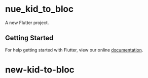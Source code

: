 # nue_kid_to_bloc

A new Flutter project.

## Getting Started

For help getting started with Flutter, view our online
[documentation](https://flutter.io/).
# new-kid-to-bloc
